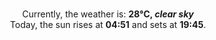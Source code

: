 <p  align="center"><br/>Currently, the weather is: <b> 28°C, <i>clear sky</i></b></br>Today, the sun rises at <b>04:51</b> and sets at <b>19:45</b>.</p>